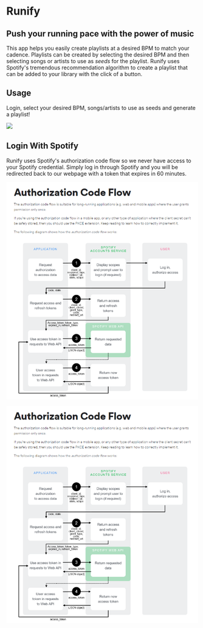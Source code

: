 # Runify

## Push your running pace with the power of music

This app helps you easily create playlists at a desired BPM to match your cadence. Playlists can be created by selecting the desired BPM and then selecting songs or artists to use as _seeds_ for the playlist. Runify uses Spotify's tremendous recommendation algorithm to create a playlist that can be added to your library with the click of a button.

## Usage

Login, select your desired BPM, songs/artists to use as seeds and generate a playlist!

<img src="./Runify.gif" style="max-height: 900px">

## Login With Spotify

Runify uses Spotify's authorization code flow so we never have access to your Spotify credential. Simply log in through Spotify and you will be redirected back to our webpage with a token that expires in 60 minutes.

<img src="./auth_flow.png" style="max-height: 900px">

![Usage](./auth_flow.png)
